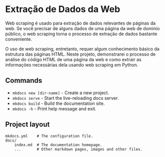 # Extração de Dados da Web

Web scraping é usado para extração de dados relevantes de páginas da web. Se você precisar de alguns dados de uma página da web de domínio público, o web scraping torna o processo de extração de dados bastante conveniente. 

O uso de web scraping, entretanto, requer algum conhecimento básico da estrutura das páginas HTML. Neste projeto, demonstrarei o processo de análise do código HTML de uma página da web e como extrair as informações necessárias dela usando web scraping em Python.

## Commands

* `mkdocs new [dir-name]` - Create a new project.
* `mkdocs serve` - Start the live-reloading docs server.
* `mkdocs build` - Build the documentation site.
* `mkdocs -h` - Print help message and exit.

## Project layout

    mkdocs.yml    # The configuration file.
    docs/
        index.md  # The documentation homepage.
        ...       # Other markdown pages, images and other files.
